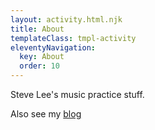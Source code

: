 ```yaml
---
layout: activity.html.njk
title: About
templateClass: tmpl-activity
eleventyNavigation:
  key: About
  order: 10
---
```


Steve Lee's music practice stuff.

Also see my [blog](http://blog.fullmeasure.uk/)

